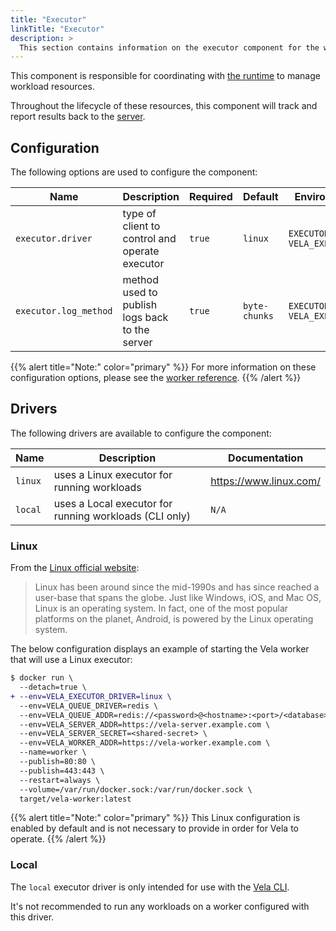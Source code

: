 ```yaml
---
title: "Executor"
linkTitle: "Executor"
description: >
  This section contains information on the executor component for the worker.
---
```


This component is responsible for coordinating with [the runtime](/docs/administration/worker/runtime/) to manage workload resources.

Throughout the lifecycle of these resources, this component will track and report results back to the [server](/docs/administration/server/).

## Configuration

The following options are used to configure the component:

| Name                  | Description                                       | Required | Default       | Environment Variables                               |
| --------------------- | ------------------------------------------------- | -------- | ------------- | --------------------------------------------------- |
| `executor.driver`     | type of client to control and operate executor    | `true`   | `linux`       | `EXECUTOR_DRIVER`<br>`VELA_EXECUTOR_DRIVER`         |
| `executor.log_method` | method used to publish logs back to the server    | `true`   | `byte-chunks` | `EXECUTOR_LOG_METHOD`<br>`VELA_EXECUTOR_LOG_METHOD` |

{{% alert title="Note:" color="primary" %}}
For more information on these configuration options, please see the [worker reference](/docs/administration/worker/reference/).
{{% /alert %}}

## Drivers

The following drivers are available to configure the component:

| Name    | Description                                            | Documentation          |
| ------- | ------------------------------------------------------ | ---------------------- |
| `linux` | uses a Linux executor for running workloads            | https://www.linux.com/ |
| `local` | uses a Local executor for running workloads (CLI only) | `N/A`                  |

### Linux

From the [Linux official website](https://www.linux.com/what-is-linux/):

> Linux has been around since the mid-1990s and has since reached a user-base that spans the globe. Just like Windows, iOS, and Mac OS, Linux is an operating system. In fact, one of the most popular platforms on the planet, Android, is powered by the Linux operating system.

The below configuration displays an example of starting the Vela worker that will use a Linux executor:

```diff
$ docker run \
  --detach=true \
+ --env=VELA_EXECUTOR_DRIVER=linux \
  --env=VELA_QUEUE_DRIVER=redis \
  --env=VELA_QUEUE_ADDR=redis://<password>@<hostname>:<port>/<database> \
  --env=VELA_SERVER_ADDR=https://vela-server.example.com \
  --env=VELA_SERVER_SECRET=<shared-secret> \
  --env=VELA_WORKER_ADDR=https://vela-worker.example.com \
  --name=worker \
  --publish=80:80 \
  --publish=443:443 \
  --restart=always \
  --volume=/var/run/docker.sock:/var/run/docker.sock \
  target/vela-worker:latest
```

{{% alert title="Note:" color="primary" %}}
This Linux configuration is enabled by default and is not necessary to provide in order for Vela to operate.
{{% /alert %}}

### Local

The `local` executor driver is only intended for use with the [Vela CLI](/docs/reference/cli/).

It's not recommended to run any workloads on a worker configured with this driver.